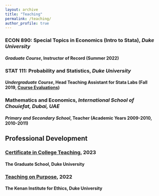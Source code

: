 ```yaml
---
layout: archive
title: "Teaching"
permalink: /teaching/
author_profile: true
---
```


### ECON 890: Special Topics in Economics (Intro to Stata), *Duke University*
#### *Graduate Course*, Instructor of Record (Summer 2022)

### STAT 111: Probability and Statistics, *Duke University*
#### *Undergraduate Course*, Head Teaching Assistant for Stata Labs (Fall 2019, [Course Evaluations](https://adamsoliman.github.io/files/F19_STA111_AdamSoliman.pdf))

### Mathematics and Economics, *International School of Chouiefat, Dubai, UAE*
#### *Primary and Secondary School*, Teacher (Academic Years 2009-2010, 2010-2011)

## Professional Development

### [Certificate in College Teaching](https://gradschool.duke.edu/professional-development/programs/certificate-college-teaching), 2023
#### The Graduate School, Duke University

### [Teaching on Purpose](https://kenan.ethics.duke.edu/teaching-on-purpose/), 2022
#### The Kenan Institute for Ethics, Duke University
